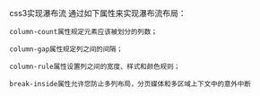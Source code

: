 css3实现瀑布流
通过如下属性来实现瀑布流布局：

	column-count属性规定元素应该被划分的列数；

	column-gap属性规定列之间的间隔；

	column-rule属性设置列之间的宽度、样式和颜色规则；
	
	break-inside属性允许您防止多列布局，分页媒体和多区域上下文中的意外中断
